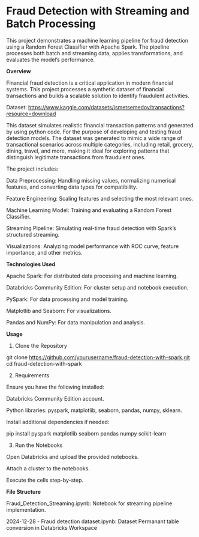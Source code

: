 # Fraud Detection with Streaming and Batch Processing

This project demonstrates a machine learning pipeline for fraud detection using a Random Forest Classifier with Apache Spark. The pipeline processes both batch and streaming data, applies transformations, and evaluates the model’s performance.

**Overview**

Financial fraud detection is a critical application in modern financial systems. This project processes a synthetic dataset of financial transactions and builds a scalable solution to identify fraudulent activities. 

Dataset: https://www.kaggle.com/datasets/ismetsemedov/transactions?resource=download

This dataset simulates realistic financial transaction patterns and generated by using python code. For the purpose of developing and testing fraud detection models. The dataset was generated to mimic a wide range of transactional scenarios across multiple categories, including retail, grocery, dining, travel, and more, making it ideal for exploring patterns that distinguish legitimate transactions from fraudulent ones.


The project includes:

Data Preprocessing: Handling missing values, normalizing numerical features, and converting data types for compatibility.

Feature Engineering: Scaling features and selecting the most relevant ones.

Machine Learning Model: Training and evaluating a Random Forest Classifier.

Streaming Pipeline: Simulating real-time fraud detection with Spark’s structured streaming.

Visualizations: Analyzing model performance with ROC curve, feature importance, and other metrics.

**Technologies Used**

Apache Spark: For distributed data processing and machine learning.

Databricks Community Edition: For cluster setup and notebook execution.

PySpark: For data processing and model training.

Matplotlib and Seaborn: For visualizations.

Pandas and NumPy: For data manipulation and analysis.

**Usage**

1. Clone the Repository

git clone https://github.com/yourusername/fraud-detection-with-spark.git
cd fraud-detection-with-spark

2. Requirements

Ensure you have the following installed:

Databricks Community Edition account.

Python libraries: pyspark, matplotlib, seaborn, pandas, numpy, sklearn.

Install additional dependencies if needed:

pip install pyspark matplotlib seaborn pandas numpy scikit-learn

3. Run the Notebooks

Open Databricks and upload the provided notebooks.

Attach a cluster to the notebooks.

Execute the cells step-by-step.


**File Structure**

Fraud_Detection_Streaming.ipynb: Notebook for streaming pipeline implementation.

2024-12-28 - Fraud detection dataset.ipynb: Dataset Permanant table conversion in Databricks Workspace
